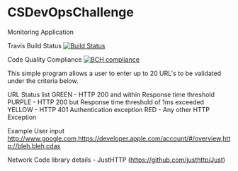 # CSDevOpsChallenge
Monitoring Application

Travis Build Status
[![Build Status](https://travis-ci.org/SLIV3RZA/CSDevOpsChallenge.svg?branch=master)](https://travis-ci.org/SLIV3RZA/CSDevOpsChallenge)

Code Quality Compliance
[![BCH compliance](https://bettercodehub.com/edge/badge/SLIV3RZA/CSDevOpsChallenge?branch=master)](https://bettercodehub.com/)

This simple program allows a user to enter up to 20 URL's to be validated under the criteria below.

URL Status list
GREEN - HTTP 200 and within Response time threshold
PURPLE - HTTP 200 but Response time threshold of 1ms exceeded
YELLOW - HTTP 401 Authentication exception
RED - Any other HTTP Exception


Example User input
http://www.google.com,https://developer.apple.com/account/#/overview,http://bleh.bleh,cdas

Network Code library details - JustHTTP (https://github.com/justhttp/Just)